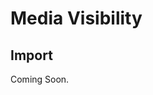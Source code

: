 # Media Visibility

<ComponentTabbedLinks slug={__slug} />

## Import

<ComponentImport tagName="vds-media-visibility" />

Coming Soon.
